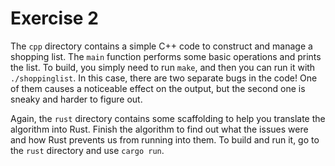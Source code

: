 # Exercise 2

The `cpp` directory contains a simple C++ code to construct and manage a shopping list. The `main` function performs some basic operations and prints the list. To build, you simply need to run `make`, and then you can run it with `./shoppinglist`. In this case, there are two separate bugs in the code! One of them causes a noticeable effect on the output, but the second one is sneaky and harder to figure out.

Again, the `rust` directory contains some scaffolding to help you translate the algorithm into Rust. Finish the algorithm to find out what the issues were and how Rust prevents us from running into them. To build and run it, go to the `rust` directory and use `cargo run`.
